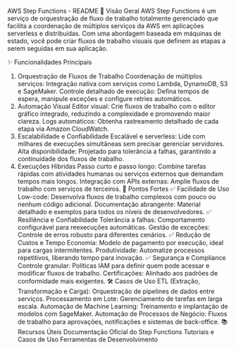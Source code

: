 AWS Step Functions - README
🚀 Visão Geral
AWS Step Functions é um serviço de orquestração de fluxo de trabalho totalmente gerenciado que facilita a coordenação de múltiplos serviços da AWS em aplicações serverless e distribuídas. Com uma abordagem baseada em máquinas de estado, você pode criar fluxos de trabalho visuais que definem as etapas a serem seguidas em sua aplicação.

✨ Funcionalidades Principais
1. Orquestração de Fluxos de Trabalho
Coordenação de múltiplos serviços: Integração nativa com serviços como Lambda, DynamoDB, S3 e SageMaker.
Controle detalhado de execução: Defina tempos de espera, manipule exceções e configure retries automáticos.
2. Automação Visual
Editor visual: Crie fluxos de trabalho com o editor gráfico integrado, reduzindo a complexidade e promovendo maior clareza.
Logs automáticos: Obtenha rastreamento detalhado de cada etapa via Amazon CloudWatch.
3. Escalabilidade e Confiabilidade
Escalável e serverless: Lide com milhares de execuções simultâneas sem precisar gerenciar servidores.
Alta disponibilidade: Projetado para tolerância a falhas, garantindo a continuidade dos fluxos de trabalho.
4. Execuções Híbridas
Passo curto e passo longo: Combine tarefas rápidas com atividades humanas ou serviços externos que demandam tempos mais longos.
Integração com APIs externas: Amplie fluxos de trabalho com serviços de terceiros.
💪 Pontos Fortes
✅ Facilidade de Uso
Low-code: Desenvolva fluxos de trabalho complexos com pouco ou nenhum código adicional.
Documentação abrangente: Material detalhado e exemplos para todos os níveis de desenvolvedores.
✅ Resiliência e Confiabilidade
Tolerância a falhas: Comportamento configurável para reexecuções automáticas.
Gestão de exceções: Controle de erros robusto para diferentes cenários.
✅ Redução de Custos e Tempo
Economia: Modelo de pagamento por execução, ideal para cargas intermitentes.
Produtividade: Automatize processos repetitivos, liberando tempo para inovação.
✅ Segurança e Compliance
Controle granular: Políticas IAM para definir quem pode acessar e modificar fluxos de trabalho.
Certificações: Alinhado aos padrões de conformidade mais exigentes.
🛠️ Casos de Uso
ETL (Extração, Transformação e Carga): Orquestração de pipelines de dados entre serviços.
Processamento em Lote: Gerenciamento de tarefas em larga escala.
Automação de Machine Learning: Treinamento e implantação de modelos com SageMaker.
Automação de Processos de Negócio: Fluxos de trabalho para aprovações, notificações e sistemas de back-office.
📚 Recursos Úteis
Documentação Oficial do Step Functions
Tutoriais e Casos de Uso
Ferramentas de Desenvolvimento

